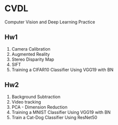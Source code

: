 # CVDL
Computer Vision and Deep Learning Practice

## Hw1
1. Camera Calibration<br>
2. Augmented Reality<br>
3. Stereo Disparity Map<br>
4. SIFT<br>
5. Training a CIFAR10 Classifier Using VGG19 with BN<br>

## Hw2
1. Background Subtraction<br>
2. Video tracking<br>
3. PCA - Dimension Reduction<br>
4. Training a MNIST Classifier Using VGG19 with BN<br>
5. Train a Cat-Dog Classifier Using ResNet50


